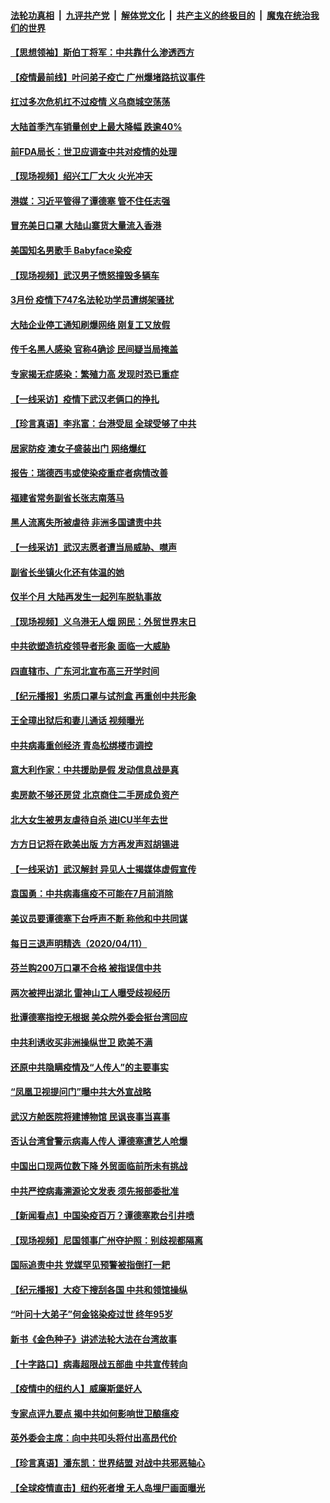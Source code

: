 

####  [法轮功真相](../../../../basic/blob/master/README.md?t=04131101) &nbsp;|&nbsp; [九评共产党](../../../../9ping.md/blob/master/README.md?t=04131101) &nbsp;|&nbsp; [解体党文化](../../../../jtdwh.md/blob/master/README.md?t=04131101)  &nbsp;|&nbsp; [共产主义的终极目的](../../../../gczydzjmd.md/blob/master/README.md?t=04131101) &nbsp;|&nbsp; [魔鬼在统治我们的世界](../../../../mgztzwmdsj.md/blob/master/README.md?t=04131101) 

#### [【思想领袖】斯伯丁将军：中共靠什么渗透西方](../pages/nsc413/n11844974.md?t=04131101) 

#### [【疫情最前线】叶问弟子疫亡 广州爆堵路抗议事件](../pages/nsc413/n12025255.md?t=04131101) 

#### [扛过多次危机扛不过疫情 义乌商城空荡荡](../pages/nsc413/n12025345.md?t=04131101) 

#### [大陆首季汽车销量创史上最大降幅 跌逾40%](../pages/nsc413/n12025344.md?t=04131101) 

#### [前FDA局长：世卫应调查中共对疫情的处理](../pages/nsc413/n12025386.md?t=04131101) 

#### [【现场视频】绍兴工厂大火 火光冲天](../pages/nsc413/n12025336.md?t=04131101) 

#### [港媒：习近平管得了谭德塞 管不住任志强](../pages/nsc413/n12025102.md?t=04131101) 

#### [冒充美日口罩 大陆山寨货大量流入香港](../pages/nsc413/n12025200.md?t=04131101) 

#### [美国知名男歌手 Babyface染疫](../pages/nsc413/n12025039.md?t=04131101) 

#### [【现场视频】武汉男子愤怒撞毁多辆车](../pages/nsc413/n12025225.md?t=04131101) 

#### [3月份 疫情下747名法轮功学员遭绑架骚扰](../pages/nsc413/n12024335.md?t=04131101) 

#### [大陆企业停工通知刷爆网络 刚复工又放假](../pages/nsc413/n12024780.md?t=04131101) 

#### [传千名黑人感染 官称4确诊 民间疑当局掩盖](../pages/nsc413/n12024727.md?t=04131101) 

#### [专家揭无症感染：繁殖力高 发现时恐已重症](../pages/nsc413/n12024906.md?t=04131101) 

#### [【一线采访】疫情下武汉老俩口的挣扎](../pages/nsc413/n12025005.md?t=04131101) 

#### [【珍言真语】李兆富：台港受屈 全球受够了中共](../pages/nsc413/n12024568.md?t=04131101) 

#### [居家防疫 澳女子盛装出门 网络爆红](../pages/nsc413/n12024646.md?t=04131101) 

#### [报告：瑞德西韦或使染疫重症者病情改善](../pages/nsc413/n12024936.md?t=04131101) 

#### [福建省常务副省长张志南落马](../pages/nsc413/n12024602.md?t=04131101) 

#### [黑人流离失所被虐待 非洲多国谴责中共](../pages/nsc413/n12024673.md?t=04131101) 

#### [【一线采访】武汉志愿者遭当局威胁、噤声](../pages/nsc413/n12023762.md?t=04131101) 

#### [副省长坐镇火化还有体温的她](../pages/nsc413/n12024074.md?t=04131101) 

#### [仅半个月 大陆再发生一起列车脱轨事故](../pages/nsc413/n12024651.md?t=04131101) 


#### [【现场视频】义乌港无人烟 网民：外贸世界末日](../pages/nsc413/n12024516.md?t=04131101) 

#### [中共欲塑造抗疫领导者形象 面临一大威胁](../pages/nsc413/n12024402.md?t=04131101) 

#### [四直辖市、广东河北宣布高三开学时间](../pages/nsc413/n12024382.md?t=04131101) 

#### [【纪元播报】劣质口罩与试剂盒 再重创中共形象](../pages/nsc413/n12024282.md?t=04131101) 

#### [王全璋出狱后和妻儿通话 视频曝光](../pages/nsc413/n12024407.md?t=04131101) 

#### [中共病毒重创经济 青岛松绑楼市调控](../pages/nsc413/n12024397.md?t=04131101) 

#### [意大利作家：中共援助是假 发动信息战是真](../pages/nsc413/n12006306.md?t=04131101) 

#### [卖房款不够还房贷 北京商住二手房成负资产](../pages/nsc413/n12023820.md?t=04131101) 

#### [北大女生被男友虐待自杀 进ICU半年去世](../pages/nsc413/n12024256.md?t=04131101) 

#### [方方日记将在欧美出版 方方再发声怼胡锡进](../pages/nsc413/n12024170.md?t=04131101) 

#### [【一线采访】武汉解封 异见人士揭媒体虚假宣传](../pages/nsc413/n12024101.md?t=04131101) 

#### [袁国勇：中共病毒瘟疫不可能在7月前消除](../pages/nsc413/n12023742.md?t=04131101) 

#### [美议员要谭德塞下台呼声不断 称他和中共同谋](../pages/nsc413/n12023568.md?t=04131101) 

#### [每日三退声明精选（2020/04/11）](../pages/nsc413/n12023866.md?t=04131101) 

#### [芬兰购200万口罩不合格 被指误信中共](../pages/nsc413/n12023648.md?t=04131101) 

#### [两次被押出湖北 雷神山工人曝受歧视经历](../pages/nsc413/n12023134.md?t=04131101) 

#### [批谭德塞指控无根据 美众院外委会挺台湾回应](../pages/nsc413/n12023535.md?t=04131101) 

#### [中共利诱收买非洲操纵世卫 欧美不满](../pages/nsc413/n12023523.md?t=04131101) 

#### [还原中共隐瞒疫情及“人传人”的主要事实](../pages/nsc413/n12018773.md?t=04131101) 

#### [“凤凰卫视提问门”曝中共大外宣战略](../pages/nsc413/n12022655.md?t=04131101) 

#### [武汉方舱医院将建博物馆 民讽丧事当喜事](../pages/nsc413/n12022083.md?t=04131101) 

#### [否认台湾曾警示病毒人传人 谭德塞遭艺人呛爆](../pages/nsc413/n12023271.md?t=04131101) 

#### [中国出口现两位数下降 外贸面临前所未有挑战](../pages/nsc413/n12023336.md?t=04131101) 

#### [中共严控病毒溯源论文发表 须先报部委批准](../pages/nsc413/n12023339.md?t=04131101) 

#### [【新闻看点】中国染疫百万？谭德塞欺台引井喷](../pages/nsc413/n12023195.md?t=04131101) 

#### [【现场视频】尼国领事广州夺护照：别歧视都隔离](../pages/nsc413/n12023309.md?t=04131101) 

#### [国际追责中共 党媒罕见预警被指倒打一耙](../pages/nsc413/n12023116.md?t=04131101) 

#### [【纪元播报】大疫下搜刮各国 中共和领馆操纵](../pages/nsc413/n12022663.md?t=04131101) 

#### [“叶问十大弟子”何金铭染疫过世 终年95岁](../pages/nsc413/n12023160.md?t=04131101) 

#### [新书《金色种子》讲述法轮大法在台湾故事](../pages/nsc413/n12009988.md?t=04131101) 

#### [【十字路口】病毒超限战五部曲 中共宣传转向](../pages/nsc413/n12021619.md?t=04131101) 

#### [【疫情中的纽约人】威廉斯堡好人](../pages/nsc413/n12022961.md?t=04131101) 

#### [专家点评九要点 揭中共如何影响世卫酿瘟疫](../pages/nsc413/n12020902.md?t=04131101) 

#### [英外委会主席：向中共叩头将付出高昂代价](../pages/nsc413/n12023009.md?t=04131101) 

#### [【珍言真语】潘东凯：世界结盟 对战中共邪恶轴心](../pages/nsc413/n12023073.md?t=04131101) 

#### [【全球疫情直击】纽约死者增 无人岛埋尸画面曝光](../pages/nsc413/n12022645.md?t=04131101) 

